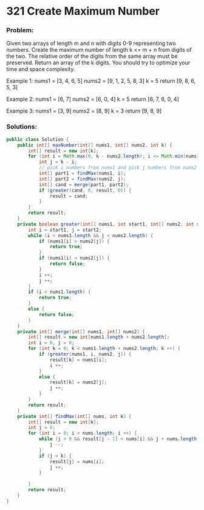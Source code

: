 # 321 Create Maximum Number

### Problem:

Given two arrays of length m and n with digits 0-9 representing two numbers. Create the maximum number of length k <= m + n from digits of the two. The relative order of the digits from the same array must be preserved. Return an array of the k digits. You should try to optimize your time and space complexity.

Example 1:
nums1 = [3, 4, 6, 5]
nums2 = [9, 1, 2, 5, 8, 3]
k = 5
return [9, 8, 6, 5, 3]

Example 2:
nums1 = [6, 7]
nums2 = [6, 0, 4]
k = 5
return [6, 7, 6, 0, 4]

Example 3:
nums1 = [3, 9]
nums2 = [8, 9]
k = 3
return [9, 8, 9]

### Solutions:

```java
public class Solution {
    public int[] maxNumber(int[] nums1, int[] nums2, int k) {
        int[] result = new int[k];
        for (int i = Math.max(0, k - nums2.length); i <= Math.min(nums1.length, k); i ++) {
            int j = k - i;
            // pick i numbers from nums1 and pick j numbers from nums2
            int[] part1 = findMax(nums1, i);
            int[] part2 = findMax(nums2, j);
            int[] cand = merge(part1, part2);
            if (greater(cand, 0, result, 0)) {
                result = cand;
            }
        }
        return result;
    }
    private boolean greater(int[] nums1, int start1, int[] nums2, int start2) {
        int i = start1, j = start2;
        while (i < nums1.length && j < nums2.length) {
            if (nums1[i] > nums2[j]) {
                return true;
            }
            if (nums1[i] < nums2[j]) {
                return false;
            }
            i ++;
            j ++;
        }
        if (i < nums1.length) {
            return true;
        }
        else {
            return false;
        }
    }
    private int[] merge(int[] nums1, int[] nums2) {
        int[] result = new int[nums1.length + nums2.length];
        int i = 0, j = 0;
        for (int k = 0; k < nums1.length + nums2.length; k ++) {
            if (greater(nums1, i, nums2, j)) {
                result[k] = nums1[i];
                i ++;
            }
            else {
                result[k] = nums2[j];
                j ++;
            }
        }
        return result;
    }
    private int[] findMax(int[] nums, int k) {
        int[] result = new int[k];
        int j = 0;
        for (int i = 0; i < nums.length; i ++) {
            while (j > 0 && result[j - 1] < nums[i] && j + nums.length - i > k) {
                j --;
            }
            if (j < k) {
                result[j] = nums[i];
                j ++;
            }
            
        }
        return result;
    }
}
```